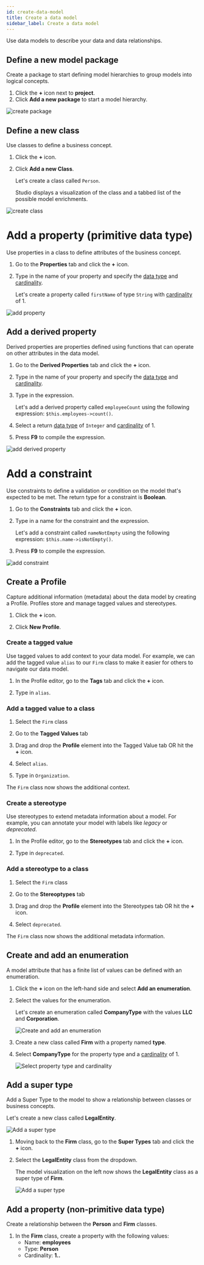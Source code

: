 ```yaml
---
id: create-data-model
title: Create a data model
sidebar_label: Create a data model
---
```


Use data models to describe your data and data relationships.

## Define a new model package

Create a package to start defining model hierarchies to group models into logical concepts.

1. Click the **+** icon next to **project**.
2. Click **Add a new package** to start a model hierarchy.

![create package](../assets/create-hierarchy.gif)
## Define a new class

Use classes to define a business concept.

1. Click the **+** icon.
2. Click **Add a new Class**.

    Let's create a class called `Person`.

    Studio displays a visualization of the class and a tabbed list of the possible model enrichments.

![create class](../assets/create-class.gif)
# Add a property (primitive data type)

Use properties in a class to define attributes of the business concept.

1. Go to the **Properties** tab and click the **+** icon.
2. Type in the name of your property and specify the [data type](../language/legend-language.md#primitive-types) and [cardinality](../language/legend-language.md#class).

    Let's create a property called `firstName` of type `String` with [cardinality](../language/legend-language.md#class) of 1.  

![add property](../assets/add-property.gif)
## Add a derived property

Derived properties are properties defined using functions that can operate on other attributes in the data model.

1. Go to the **Derived Properties** tab and click the **+** icon.
2. Type in the name of your property and specify the [data type](../language/legend-language.md#primitive-types) and [cardinality](../language/legend-language.md#class).
3. Type in the expression.

    Let's add a derived property called `employeeCount` using the following expression: `$this.employees->count()`.

4. Select a return [data type](../language/legend-language.md#primitive-types) of `Integer` and [cardinality](../language/legend-language.md#class) of 1.
5. Press **F9** to compile the expression.

![add derived property](../assets/add-derived-property.gif)

# Add a constraint

Use constraints to define a validation or condition on the model that's expected to be met. The return type for a constraint is **Boolean**.  

1. Go to the **Constraints** tab and click the **+** icon.
2. Type in a name for the constraint and the expression.  

    Let's add a constraint called `nameNotEmpty` using the following expression: `$this.name->isNotEmpty()`.

3. Press **F9** to compile the expression.

![add constraint](../assets/add-constraint.gif)

## Create a Profile

Capture additional information (metadata) about the data model by creating a Profile. Profiles store and manage tagged values and stereotypes.

1. Click the **+** icon.

2. Click **New Profile**.
### Create a tagged value

Use tagged values to add context to your data model. For example, we can add the tagged value `alias` to our `Firm` class to make it easier for others to navigate our data model.

1. In the Profile editor, go to the **Tags** tab and click the **+** icon.

2. Type in `alias`.

### Add a tagged value to a class

1. Select the `Firm` class

2. Go to the **Tagged Values** tab

3. Drag and drop the **Profile** element into the Tagged Value tab OR hit the **+** icon.

4. Select `alias`.

5. Type in `Organization`.

The `Firm` class now shows the additional context.

### Create a stereotype

Use stereotypes to extend metadata information about a model. For example, you can annotate your model with labels like *legacy* or *deprecated*.

1. In the Profile editor, go to the **Stereotypes** tab and click the **+** icon.

2. Type in `deprecated`.

### Add a stereotype to a class

1. Select the `Firm` class

2. Go to the **Stereoptypes** tab

3. Drag and drop the **Profile** element into the Stereotypes tab OR hit the **+** icon.

4. Select `deprecated`.

The `Firm` class now shows the additional metadata information.

## Create and add an enumeration

A model attribute that has a finite list of values can be defined with an enumeration.

1. Click the **+** icon on the left-hand side and select **Add an enumeration**.
2. Select the values for the enumeration.

    Let's create an enumeration called **CompanyType** with the values **LLC** and **Corporation**.

    ![Create and add an enumeration](../assets/create-and-add-enumeration.JPG)

3. Create a new class called **Firm** with a property named **type**.
4. Select **CompanyType** for the property type and a [cardinality](../language/legend-language.md#class) of 1.

    ![Select property type and cardinality](../assets/select-property-type-cardinality.JPG)

## Add a super type

Add a Super Type to the model to show a relationship between classes or business concepts.

Let's create a new class called **LegalEntity**.  

![Add a super type](../assets/add-super-type.JPG)

1. Moving back to the **Firm** class, go to the **Super Types** tab and click the **+** icon.
2. Select the **LegalEntity** class from the dropdown.

    The model visualization on the left now shows the **LegalEntity** class as a super type of **Firm**.

    ![Add a super type](../assets/add-super-type-2.JPG)

## Add a property (non-primitive data type)

Create a relationship between the **Person** and **Firm** classes.

1. In the **Firm** class, create a property with the following values:
    - Name: **employees**
    - Type: **Person**
    - Cardinality: **1..**
